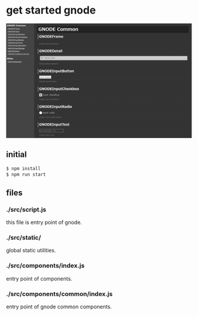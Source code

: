 
# get started gnode

![](./asset/screenshot.jpg)

## initial

```
$ npm install
$ npm run start
```

## files

### ./src/script.js

this file is entry point of gnode.

### ./src/static/

global static utilities.

### ./src/components/index.js

entry point of components.

### ./src/components/common/index.js

entry point of gnode common components.



